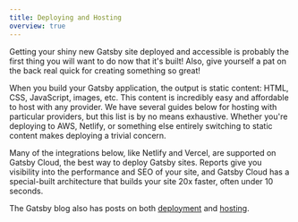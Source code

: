 ```yaml
---
title: Deploying and Hosting
overview: true
---
```


Getting your shiny new Gatsby site deployed and accessible is probably the first thing you will want to do now that it's built! Also, give yourself a pat on the back real quick for creating something so great!

When you build your Gatsby application, the output is static content: HTML, CSS, JavaScript, images, etc. This content is incredibly easy and affordable to host with any provider. We have several guides below for hosting with particular providers, but this list is by no means exhaustive. Whether you're deploying to AWS, Netlify, or something else entirely switching to static content makes deploying a trivial concern.

<CloudCallout>
  Many of the integrations below, like Netlify and Vercel, are supported on Gatsby Cloud, the best way to deploy Gatsby sites. Reports give you visibility into the performance and SEO of your site, and Gatsby Cloud has a special-built architecture that builds your site 20x faster, often under 10 seconds.
</CloudCallout>
<GuideList slug={props.slug} />

The Gatsby blog also has posts on both [deployment](/blog/tags/deployment/) and [hosting](/blog/tags/hosting/).
